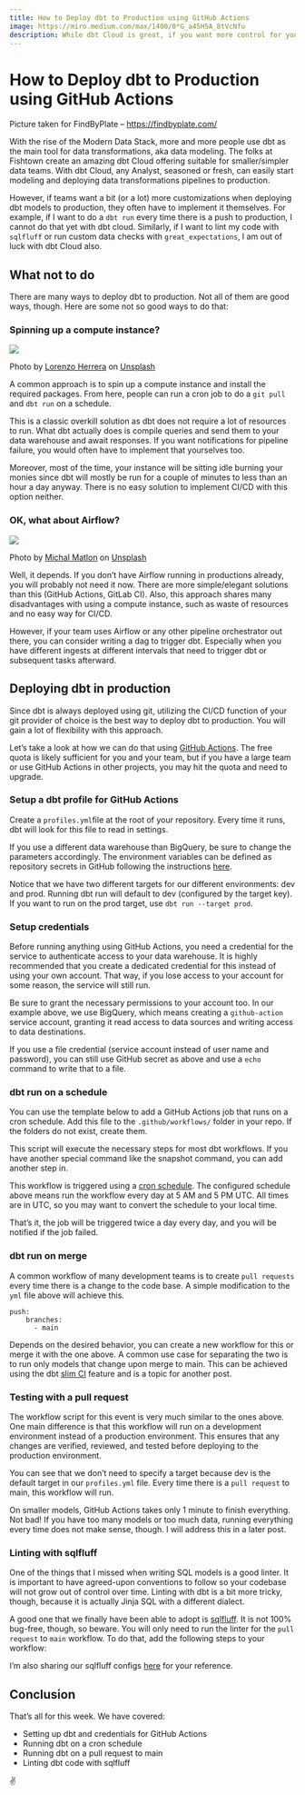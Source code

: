 ```yaml
---
title: How to Deploy dbt to Production using GitHub Actions
image: https://miro.medium.com/max/1400/0*G_a45H5A_8tVcNfu
description: While dbt Cloud is great, if you want more control for your dbt pipeline, here’s all you need to know.
---
```

# How to Deploy dbt to Production using GitHub Actions

Picture taken for FindByPlate – https://findbyplate.com/

With the rise of the Modern Data Stack, more and more people use dbt as the main tool for data transformations, aka data modeling. The folks at Fishtown create an amazing dbt Cloud offering suitable for smaller/simpler data teams. With dbt Cloud, any Analyst, seasoned or fresh, can easily start modeling and deploying data transformations pipelines to production.

However, if teams want a bit (or a lot) more customizations when deploying dbt models to production, they often have to implement it themselves. For example, if I want to do a `dbt run` every time there is a push to production, I cannot do that yet with dbt cloud. Similarly, if I want to lint my code with `sqlfluff` or run custom data checks with `great_expectations`, I am out of luck with dbt Cloud also.

## What not to do

There are many ways to deploy dbt to production. Not all of them are good ways, though. Here are some not so good ways to do that:

### Spinning up a compute instance?

![](https://miro.medium.com/max/1400/0*xoYZkyIRSzmATA2Y)

Photo by [Lorenzo Herrera](https://unsplash.com/@lorenzoherrera?utm_source=medium&utm_medium=referral) on [Unsplash](https://unsplash.com/?utm_source=medium&utm_medium=referral)

A common approach is to spin up a compute instance and install the required packages. From here, people can run a cron job to do a `git pull` and `dbt run` on a schedule.

This is a classic overkill solution as dbt does not require a lot of resources to run. What dbt actually does is compile queries and send them to your data warehouse and await responses. If you want notifications for pipeline failure, you would often have to implement that yourselves too.

Moreover, most of the time, your instance will be sitting idle burning your monies since dbt will mostly be run for a couple of minutes to less than an hour a day anyway. There is no easy solution to implement CI/CD with this option neither.

### OK, what about Airflow?

![](https://miro.medium.com/max/1400/0*QqmGtUw6jVi4SK3f)

Photo by [Michal Matlon](https://unsplash.com/@michalmatlon?utm_source=medium&utm_medium=referral) on [Unsplash](https://unsplash.com/?utm_source=medium&utm_medium=referral)

Well, it depends. If you don’t have Airflow running in productions already, you will probably not need it now. There are more simple/elegant solutions than this (GitHub Actions, GitLab CI). Also, this approach shares many disadvantages with using a compute instance, such as waste of resources and no easy way for CI/CD.

However, if your team uses Airflow or any other pipeline orchestrator out there, you can consider writing a dag to trigger dbt. Especially when you have different ingests at different intervals that need to trigger dbt or subsequent tasks afterward.

## Deploying dbt in production

Since dbt is always deployed using git, utilizing the CI/CD function of your git provider of choice is the best way to deploy dbt to production. You will gain a lot of flexibility with this approach.

Let’s take a look at how we can do that using [GitHub Actions](https://github.com/features/actions). The free quota is likely sufficient for you and your team, but if you have a large team or use GitHub Actions in other projects, you may hit the quota and need to upgrade.

### Setup a dbt profile for GitHub Actions

Create a `profiles.yml`file at the root of your repository. Every time it runs, dbt will look for this file to read in settings.

<script src="https://gist.github.com/tuanchris/80b1b802ae25b6385d0d5b4f66cddb43.js"></script>

If you use a different data warehouse than BigQuery, be sure to change the parameters accordingly. The environment variables can be defined as repository secrets in GitHub following the instructions [here](https://docs.github.com/en/actions/reference/encrypted-secrets).

Notice that we have two different targets for our different environments: dev and prod. Running dbt run will default to dev (configured by the target key). If you want to run on the prod target, use `dbt run --target prod`.

### Setup credentials

Before running anything using GitHub Actions, you need a credential for the service to authenticate access to your data warehouse. It is highly recommended that you create a dedicated credential for this instead of using your own account. That way, if you lose access to your account for some reason, the service will still run.

Be sure to grant the necessary permissions to your account too. In our example above, we use BigQuery, which means creating a `github-action` service account, granting it read access to data sources and writing access to data destinations.

If you use a file credential (service account instead of user name and password), you can still use GitHub secret as above and use a `echo` command to write that to a file.

### dbt run on a schedule

You can use the template below to add a GitHub Actions job that runs on a cron schedule. Add this file to the `.github/workflows/` folder in your repo. If the folders do not exist, create them.

<script src="https://gist.github.com/tuanchris/c03f8c4f9e501669fb05e2afffa0267a.js"></script>

This script will execute the necessary steps for most dbt workflows. If you have another special command like the snapshot command, you can add another step in.

This workflow is triggered using a [cron schedule](https://crontab.guru/). The configured schedule above means run the workflow every day at 5 AM and 5 PM UTC. All times are in UTC, so you may want to convert the schedule to your local time.

That’s it, the job will be triggered twice a day every day, and you will be notified if the job failed.

### dbt run on merge

A common workflow of many development teams is to create `pull requests` every time there is a change to the code base. A simple modification to the `yml` file above will achieve this.

	push:  
		branches:  
		  - main

Depends on the desired behavior, you can create a new workflow for this or merge it with the one above. A common use case for separating the two is to run only models that change upon merge to main. This can be achieved using the dbt [slim CI](https://docs.getdbt.com/docs/dbt-cloud/using-dbt-cloud/cloud-enabling-continuous-integration-with-github) feature and is a topic for another post.

### Testing with a pull request

The workflow script for this event is very much similar to the ones above. One main difference is that this workflow will run on a development environment instead of a production environment. This ensures that any changes are verified, reviewed, and tested before deploying to the production environment.

<script src="https://gist.github.com/tuanchris/4092e188d79707d65bfaaebdaf9b6e2d.js"></script>

You can see that we don’t need to specify a target because dev is the default target in our `profiles.yml` file. Every time there is a `pull request` to main, this workflow will run.

On smaller models, GitHub Actions takes only 1 minute to finish everything. Not bad! If you have too many models or too much data, running everything every time does not make sense, though. I will address this in a later post.

### Linting with sqlfluff

One of the things that I missed when writing SQL models is a good linter. It is important to have agreed-upon conventions to follow so your codebase will not grow out of control over time. Linting with dbt is a bit more tricky, though, because it is actually Jinja SQL with a different dialect.

A good one that we finally have been able to adopt is [sqlfluff](https://github.com/sqlfluff/sqlfluff). It is not 100% bug-free, though, so beware. You will only need to run the linter for the `pull request` to `main` workflow. To do that, add the following steps to your workflow:

<script src="https://gist.github.com/tuanchris/15bad9a881a48f39da36012ec3eb7eab.js"></script>

I’m also sharing our sqlfluff configs [here](https://gist.github.com/tuanchris/c0624f63a95ea1e6b18c0092ac1608c7) for your reference.

## Conclusion

That’s all for this week. We have covered:

-   Setting up dbt and credentials for GitHub Actions
-   Running dbt on a cron schedule
-   Running dbt on a pull request to main
-   Linting dbt code with sqlfluff

✌️
